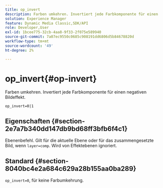 ```yaml
---
title: op_invert
description: Farben umkehren. Invertiert jede Farbkomponente für einen negativen Bildeffekt.
solution: Experience Manager
feature: Dynamic Media Classic,SDK/API
role: Developer,User
exl-id: 1bcee775-32cb-4aa8-9f33-2f075e589940
source-git-commit: 7a07ec9550c0685c908191dd6806d5b84678820d
workflow-type: tm+mt
source-wordcount: '49'
ht-degree: 2%

---
```


# op_invert{#op-invert}

Farben umkehren. Invertiert jede Farbkomponente für einen negativen Bildeffekt.

`op_invert=0|1`

## Eigenschaften {#section-2e7a7b340dd147db9bd68ff3bfb6f4c1}

Ebenenbefehl. Gilt für die aktuelle Ebene oder für das zusammengesetzte Bild, wenn `layer=comp`. Wird von Effektebenen ignoriert.

## Standard {#section-8040bc4e2a684c629a28b155aa0ba289}

`op_invert=0`, für keine Farbumkehrung.

